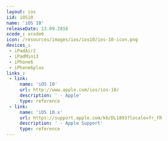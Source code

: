 ```yaml
---
layout: ios
iid: iOS10
name: 'iOS 10'
releaseDate: 13.09.2016
xcode_: xcode6
icon: /resources/images/ios/ios10/ios-10-icon.png
devices_:
 - iPadAir2
 - iPadMini3
 - iPhone6
 - iPhone6plus
links_:
 - link:
     name: 'iOS 10'
     url: http://www.apple.com/ios/ios-10/
     description: ' - Apple'
     type: reference
 - link:
     name: 'iOS 10.x'
     url: https://support.apple.com/kb/DL1893?locale=fr_FR
     description: ' - Apple Support'
     type: reference
---
```


